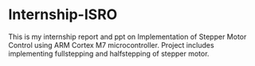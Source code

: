 # Internship-ISRO
This is my internship report and ppt on Implementation of Stepper Motor Control using ARM Cortex M7 microcontroller. 
Project includes implementing fullstepping and halfstepping of stepper motor.
